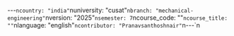---
---

﻿---`ncountry: "india"`nuniversity: "cusat"`nbranch: "mechanical-engineering"`nversion: "2025"`nsemester: 7`ncourse_code: ""`ncourse_title: ""`nlanguage: "english"`ncontributor: "Pranavsanthoshnair"`n---`n

